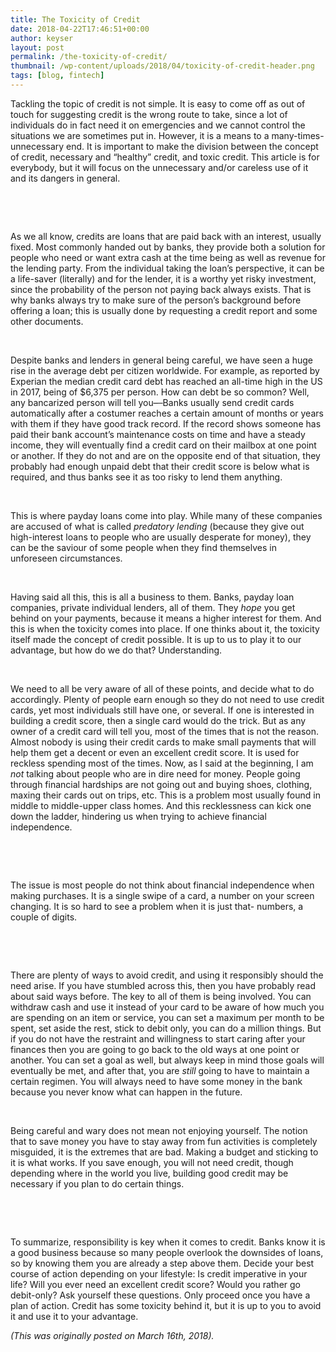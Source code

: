 ```yaml
---
title: The Toxicity of Credit
date: 2018-04-22T17:46:51+00:00
author: keyser
layout: post
permalink: /the-toxicity-of-credit/
thumbnail: /wp-content/uploads/2018/04/toxicity-of-credit-header.png
tags: [blog, fintech]
---
```


<div class ="centered-post">
Tackling the topic of credit is not simple. It is easy to come off as out of touch for suggesting credit is the wrong route to take, since a lot of individuals do in fact need it on emergencies and we cannot control the situations we are sometimes put in. However, it is a means to a many-times-unnecessary end. It is important to make the division between the concept of credit, necessary and &#8220;healthy&#8221; credit, and toxic credit. This article is for everybody, but it will focus on the unnecessary and/or careless use of it and its dangers in general.

&nbsp;

&nbsp;

As we all know, credits are loans that are paid back with an interest, usually fixed. Most commonly handed out by banks, they provide both a solution for people who need or want extra cash at the time being as well as revenue for the lending party. From the individual taking the loan&#8217;s perspective, it can be a life-saver (literally) and for the lender, it is a worthy yet risky investment, since the probability of the person not paying back always exists. That is why banks always try to make sure of the person&#8217;s background before offering a loan; this is usually done by requesting a credit report and some other documents.

&nbsp;

Despite banks and lenders in general being careful, we have seen a huge rise in the average debt per citizen worldwide. For example, as reported by Experian the median credit card debt has reached an all-time high in the US in 2017, being of $6,375 per person. How can debt be so common? Well, any bancarized person will tell you<span style="text-decoration: line-through;">&#8211;  </span>Banks usually send credit cards automatically after a costumer reaches a certain amount of months or years with them if they have good track record. If the record shows someone has paid their bank account&#8217;s maintenance costs on time and have a steady income, they will eventually find a credit card on their mailbox at one point or another. If they do not and are on the opposite end of that situation, they probably had enough unpaid debt that their credit score is below what is required, and thus banks see it as too risky to lend them anything.

&nbsp;

This is where payday loans come into play. While many of these companies are accused of what is called _predatory lending_ (because they give out high-interest loans to people who are usually desperate for money), they can be the saviour of some people when they find themselves in unforeseen circumstances.

&nbsp;

Having said all this, this is all a business to them. Banks, payday loan companies, private individual lenders, all of them. They _hope_ you get behind on your payments, because it means a higher interest for them. And this is when the toxicity comes into place. If one thinks about it, the toxicity itself made the concept of credit possible. It is up to us to play it to our advantage, but how do we do that? Understanding.

&nbsp;

We need to all be very aware of all of these points, and decide what to do accordingly. Plenty of people earn enough so they do not need to use credit cards, yet most individuals still have one, or several. If one is interested in building a credit score, then a single card would do the trick. But as any owner of a credit card will tell you, most of the times that is not the reason. Almost nobody is using their credit cards to make small payments that will help them get a decent or even an excellent credit score. It is used for reckless spending most of the times. Now, as I said at the beginning, I am _not_ talking about people who are in dire need for money. People going through financial hardships are not going out and buying shoes, clothing, maxing their cards out on trips, etc. This is a problem most usually found in middle to middle-upper class homes. And this recklessness can kick one down the ladder, hindering us when trying to achieve financial independence.

&nbsp;

&nbsp;

The issue is most people do not think about financial independence when making purchases. It is a single swipe of a card, a number on your screen changing. It is so hard to see a problem when it is just that- numbers, a couple of digits.

&nbsp;

&nbsp;

There are plenty of ways to avoid credit, and using it responsibly should the need arise. If you have stumbled across this, then you have probably read about said ways before. The key to all of them is being involved. You can withdraw cash and use it instead of your card to be aware of how much you are spending on an item or service, you can set a maximum per month to be spent, set aside the rest, stick to debit only, you can do a million things. But if you do not have the restraint and willingness to start caring after your finances then you are going to go back to the old ways at one point or another. You can set a goal as well, but always keep in mind those goals will eventually be met, and after that, you are _still_ going to have to maintain a certain regimen. You will always need to have some money in the bank because you never know what can happen in the future.

&nbsp;

Being careful and wary does not mean not enjoying yourself. The notion that to save money you have to stay away from fun activities is completely misguided, it is the extremes that are bad. Making a budget and sticking to it is what works. If you save enough, you will not need credit, though depending where in the world you live, building good credit may be necessary if you plan to do certain things.

&nbsp;

&nbsp;

To summarize, responsibility is key when it comes to credit. Banks know it is a good business because so many people overlook the downsides of loans, so by knowing them you are already a step above them. Decide your best course of action depending on your lifestyle: Is credit imperative in your life? Will you ever need an excellent credit score? Would you rather go debit-only? Ask yourself these questions. Only proceed once you have a plan of action. Credit has some toxicity behind it, but it is up to you to avoid it and use it to your advantage.

_(This was originally posted on March 16th, 2018)._
</div>